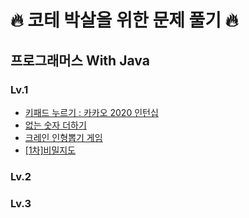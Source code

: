 # 🔥 코테 박살을 위한 문제 풀기 🔥

## 프로그래머스 With Java

### Lv.1

- [키패드 누르기 : 카카오 2020 인턴십](1/220419_키패드누르기.md)
- [없는 숫자 더하기](1/220421_없는숫자더하기.md)
- [크레인 인형뽑기 게임](1/220425_크레인인형뽑기게임.md)
- [[1차]비밀지도](1/220426_비밀지도.md)

### Lv.2

### Lv.3


